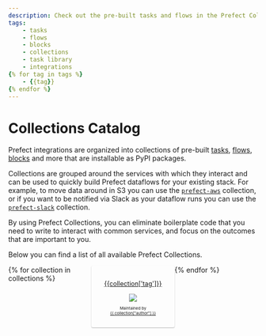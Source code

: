 ```yaml
---
description: Check out the pre-built tasks and flows in the Prefect Collections library.
tags:
    - tasks
    - flows
    - blocks
    - collections
    - task library
    - integrations
{% for tag in tags %}
    - {{tag}}
{% endfor %}
---
```


# Collections Catalog

Prefect integrations are organized into collections of pre-built [tasks](/concepts/tasks/), [flows](/concepts/flows/), [blocks](/concepts/blocks/) and more that are installable as PyPI packages.

Collections are grouped around the services with which they interact and can be used to quickly build Prefect dataflows for your existing stack. For example, to move data around in S3 you can use the [`prefect-aws`](https://github.com/PrefectHQ/prefect-aws) collection, or if you want to be notified via Slack as your dataflow runs you can use the [`prefect-slack`](https://github.com/PrefectHQ/prefect-slack) collection. 

By using Prefect Collections, you can eliminate boilerplate code that you need to write to interact with common services, and focus on the outcomes that are important to you.

Below you can find a list of all available Prefect Collections.

<!-- The code below is a jinja2 template that will be rendered by generate_catalog.py -->
<div style="display:grid; grid-template-columns: repeat(auto-fit, minmax(165px, 1fr));">
{% for collection in collections %}
    <div style="padding: 1rem; box-shadow: 0 1px 2px rgba(0, 0, 0, .3); border-radius: 3px">
        <center>
            <div>
                <a href="{{ collection['documentation'] }}">
                    <p style="font-size: 0.8rem">
                        {{collection['tag']}}
                    </p>
                </a>
                <a href="{{ collection['documentation'] }}">
                    <img src={{collection['iconUrl']}} style="max-height: 82px; max-width: 82px">
                </a>
                <p style="font-size: 0.5rem">
                    Maintained by <a href="{{ collection["authorUrl"] }}"><br>{{ collection["author"] }}</a>
                </p>
            </div>
        </center>
    </div>
{% endfor %}
</div >
